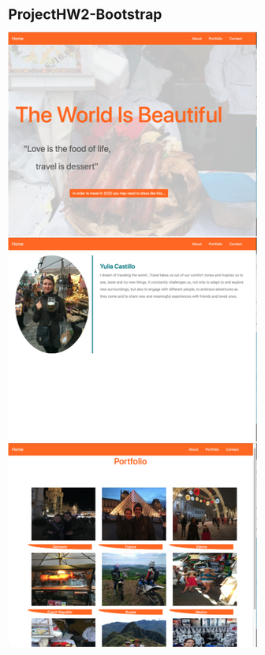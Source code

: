 # ProjectHW2-Bootstrap
![](https://github.com/liacast/ProjectHW2-Bootstrap/blob/master/img.for.readme/YCTravelPortfolio1.png)
![](https://github.com/liacast/ProjectHW2-Bootstrap/blob/master/img.for.readme/YCTravelPortfolio2.png)
![](https://github.com/liacast/ProjectHW2-Bootstrap/blob/master/img.for.readme/YCTravelPortfolio3.png)
